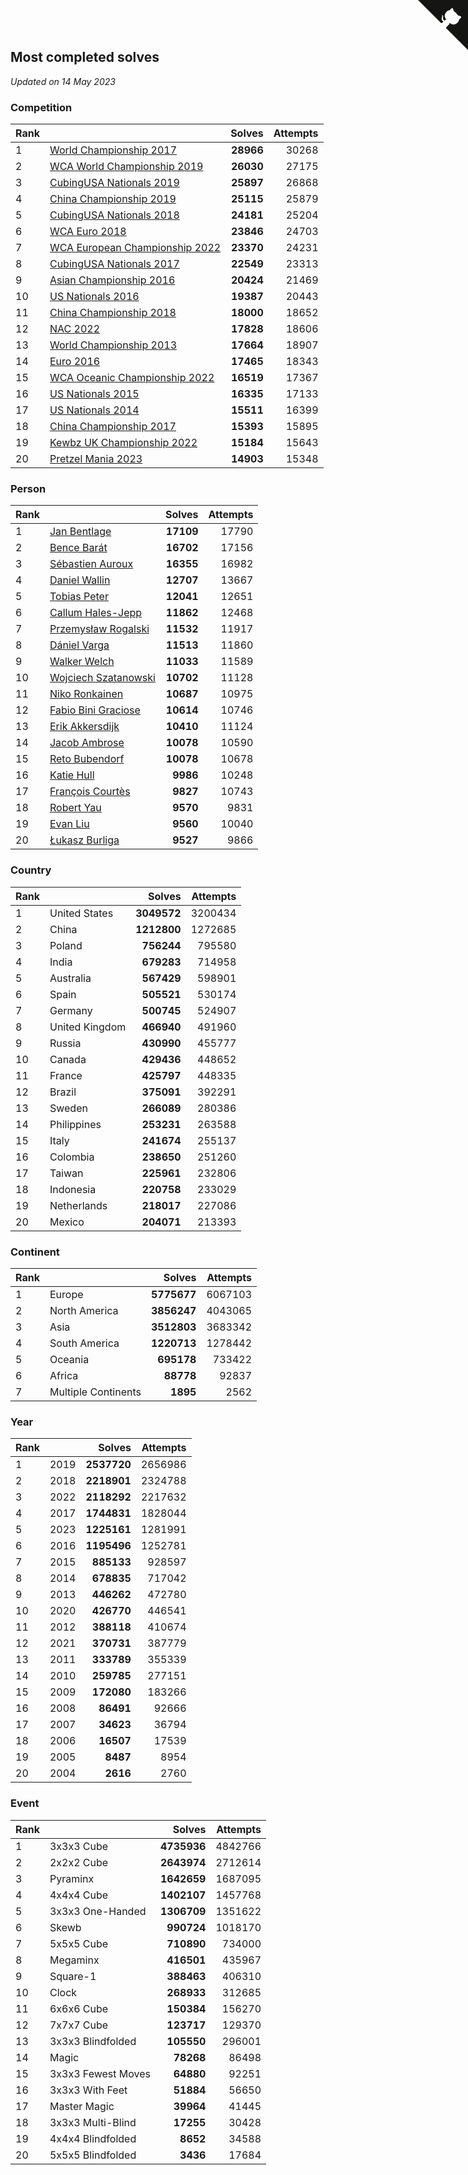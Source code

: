 ## Most completed solves

*Updated on 14 May 2023*


### Competition

| Rank |  | Solves | Attempts |
| :--- | :--- | ---: | ---: |
| 1 | [World Championship 2017](https://www.worldcubeassociation.org/competitions/WC2017) | **28966** | 30268 |
| 2 | [WCA World Championship 2019](https://www.worldcubeassociation.org/competitions/WC2019) | **26030** | 27175 |
| 3 | [CubingUSA Nationals 2019](https://www.worldcubeassociation.org/competitions/CubingUSANationals2019) | **25897** | 26868 |
| 4 | [China Championship 2019](https://www.worldcubeassociation.org/competitions/ChinaChampionship2019) | **25115** | 25879 |
| 5 | [CubingUSA Nationals 2018](https://www.worldcubeassociation.org/competitions/CubingUSANationals2018) | **24181** | 25204 |
| 6 | [WCA Euro 2018](https://www.worldcubeassociation.org/competitions/Euro2018) | **23846** | 24703 |
| 7 | [WCA European Championship 2022](https://www.worldcubeassociation.org/competitions/Euro2022) | **23370** | 24231 |
| 8 | [CubingUSA Nationals 2017](https://www.worldcubeassociation.org/competitions/CubingUSANationals2017) | **22549** | 23313 |
| 9 | [Asian Championship 2016](https://www.worldcubeassociation.org/competitions/AsianChampionship2016) | **20424** | 21469 |
| 10 | [US Nationals 2016](https://www.worldcubeassociation.org/competitions/USNationals2016) | **19387** | 20443 |
| 11 | [China Championship 2018](https://www.worldcubeassociation.org/competitions/ChinaChampionship2018) | **18000** | 18652 |
| 12 | [NAC 2022](https://www.worldcubeassociation.org/competitions/NAC2022) | **17828** | 18606 |
| 13 | [World Championship 2013](https://www.worldcubeassociation.org/competitions/WC2013) | **17664** | 18907 |
| 14 | [Euro 2016](https://www.worldcubeassociation.org/competitions/Euro2016) | **17465** | 18343 |
| 15 | [WCA Oceanic Championship 2022](https://www.worldcubeassociation.org/competitions/OC2022) | **16519** | 17367 |
| 16 | [US Nationals 2015](https://www.worldcubeassociation.org/competitions/USNationals2015) | **16335** | 17133 |
| 17 | [US Nationals 2014](https://www.worldcubeassociation.org/competitions/USNationals2014) | **15511** | 16399 |
| 18 | [China Championship 2017](https://www.worldcubeassociation.org/competitions/ChinaChampionship2017) | **15393** | 15895 |
| 19 | [Kewbz UK Championship 2022](https://www.worldcubeassociation.org/competitions/KewbzUKChampionship2022) | **15184** | 15643 |
| 20 | [Pretzel Mania 2023](https://www.worldcubeassociation.org/competitions/PretzelMania2023) | **14903** | 15348 |

### Person

| Rank |  | Solves | Attempts |
| :--- | :--- | ---: | ---: |
| 1 | [Jan Bentlage](https://www.worldcubeassociation.org/persons/2010BENT01) | **17109** | 17790 |
| 2 | [Bence Barát](https://www.worldcubeassociation.org/persons/2008BARA01) | **16702** | 17156 |
| 3 | [Sébastien Auroux](https://www.worldcubeassociation.org/persons/2008AURO01) | **16355** | 16982 |
| 4 | [Daniel Wallin](https://www.worldcubeassociation.org/persons/2013WALL03) | **12707** | 13667 |
| 5 | [Tobias Peter](https://www.worldcubeassociation.org/persons/2014PETE03) | **12041** | 12651 |
| 6 | [Callum Hales-Jepp](https://www.worldcubeassociation.org/persons/2012HALE01) | **11862** | 12468 |
| 7 | [Przemysław Rogalski](https://www.worldcubeassociation.org/persons/2013ROGA02) | **11532** | 11917 |
| 8 | [Dániel Varga](https://www.worldcubeassociation.org/persons/2008VARG01) | **11513** | 11860 |
| 9 | [Walker Welch](https://www.worldcubeassociation.org/persons/2011WELC01) | **11033** | 11589 |
| 10 | [Wojciech Szatanowski](https://www.worldcubeassociation.org/persons/2011SZAT01) | **10702** | 11128 |
| 11 | [Niko Ronkainen](https://www.worldcubeassociation.org/persons/2010RONK01) | **10687** | 10975 |
| 12 | [Fabio Bini Graciose](https://www.worldcubeassociation.org/persons/2010GRAC02) | **10614** | 10746 |
| 13 | [Erik Akkersdijk](https://www.worldcubeassociation.org/persons/2005AKKE01) | **10410** | 11124 |
| 14 | [Jacob Ambrose](https://www.worldcubeassociation.org/persons/2010AMBR01) | **10078** | 10590 |
| 15 | [Reto Bubendorf](https://www.worldcubeassociation.org/persons/2012BUBE01) | **10078** | 10678 |
| 16 | [Katie Hull](https://www.worldcubeassociation.org/persons/2010HULL01) | **9986** | 10248 |
| 17 | [François Courtès](https://www.worldcubeassociation.org/persons/2008COUR01) | **9827** | 10743 |
| 18 | [Robert Yau](https://www.worldcubeassociation.org/persons/2009YAUR01) | **9570** | 9831 |
| 19 | [Evan Liu](https://www.worldcubeassociation.org/persons/2009LIUE01) | **9560** | 10040 |
| 20 | [Łukasz Burliga](https://www.worldcubeassociation.org/persons/2013BURL01) | **9527** | 9866 |

### Country

| Rank |  | Solves | Attempts |
| :--- | :--- | ---: | ---: |
| 1 | United States | **3049572** | 3200434 |
| 2 | China | **1212800** | 1272685 |
| 3 | Poland | **756244** | 795580 |
| 4 | India | **679283** | 714958 |
| 5 | Australia | **567429** | 598901 |
| 6 | Spain | **505521** | 530174 |
| 7 | Germany | **500745** | 524907 |
| 8 | United Kingdom | **466940** | 491960 |
| 9 | Russia | **430990** | 455777 |
| 10 | Canada | **429436** | 448652 |
| 11 | France | **425797** | 448335 |
| 12 | Brazil | **375091** | 392291 |
| 13 | Sweden | **266089** | 280386 |
| 14 | Philippines | **253231** | 263588 |
| 15 | Italy | **241674** | 255137 |
| 16 | Colombia | **238650** | 251260 |
| 17 | Taiwan | **225961** | 232806 |
| 18 | Indonesia | **220758** | 233029 |
| 19 | Netherlands | **218017** | 227086 |
| 20 | Mexico | **204071** | 213393 |

### Continent

| Rank |  | Solves | Attempts |
| :--- | :--- | ---: | ---: |
| 1 | Europe | **5775677** | 6067103 |
| 2 | North America | **3856247** | 4043065 |
| 3 | Asia | **3512803** | 3683342 |
| 4 | South America | **1220713** | 1278442 |
| 5 | Oceania | **695178** | 733422 |
| 6 | Africa | **88778** | 92837 |
| 7 | Multiple Continents | **1895** | 2562 |

### Year

| Rank |  | Solves | Attempts |
| :--- | :--- | ---: | ---: |
| 1 | 2019 | **2537720** | 2656986 |
| 2 | 2018 | **2218901** | 2324788 |
| 3 | 2022 | **2118292** | 2217632 |
| 4 | 2017 | **1744831** | 1828044 |
| 5 | 2023 | **1225161** | 1281991 |
| 6 | 2016 | **1195496** | 1252781 |
| 7 | 2015 | **885133** | 928597 |
| 8 | 2014 | **678835** | 717042 |
| 9 | 2013 | **446262** | 472780 |
| 10 | 2020 | **426770** | 446541 |
| 11 | 2012 | **388118** | 410674 |
| 12 | 2021 | **370731** | 387779 |
| 13 | 2011 | **333789** | 355339 |
| 14 | 2010 | **259785** | 277151 |
| 15 | 2009 | **172080** | 183266 |
| 16 | 2008 | **86491** | 92666 |
| 17 | 2007 | **34623** | 36794 |
| 18 | 2006 | **16507** | 17539 |
| 19 | 2005 | **8487** | 8954 |
| 20 | 2004 | **2616** | 2760 |

### Event

| Rank |  | Solves | Attempts |
| :--- | :--- | ---: | ---: |
| 1 | 3x3x3 Cube | **4735936** | 4842766 |
| 2 | 2x2x2 Cube | **2643974** | 2712614 |
| 3 | Pyraminx | **1642659** | 1687095 |
| 4 | 4x4x4 Cube | **1402107** | 1457768 |
| 5 | 3x3x3 One-Handed | **1306709** | 1351622 |
| 6 | Skewb | **990724** | 1018170 |
| 7 | 5x5x5 Cube | **710890** | 734000 |
| 8 | Megaminx | **416501** | 435967 |
| 9 | Square-1 | **388463** | 406310 |
| 10 | Clock | **268933** | 312685 |
| 11 | 6x6x6 Cube | **150384** | 156270 |
| 12 | 7x7x7 Cube | **123717** | 129370 |
| 13 | 3x3x3 Blindfolded | **105550** | 296001 |
| 14 | Magic | **78268** | 86498 |
| 15 | 3x3x3 Fewest Moves | **64880** | 92251 |
| 16 | 3x3x3 With Feet | **51884** | 56650 |
| 17 | Master Magic | **39964** | 41445 |
| 18 | 3x3x3 Multi-Blind | **17255** | 30428 |
| 19 | 4x4x4 Blindfolded | **8652** | 34588 |
| 20 | 5x5x5 Blindfolded | **3436** | 17684 |


<a href="https://github.com/JustinTimeCuber/wca_statistics" class="github-corner" aria-label="View source on Github"><svg width="80" height="80" viewBox="0 0 250 250" style="fill:#151513; color:#fff; position: absolute; top: 0; border: 0; right: 0;" aria-hidden="true"><path d="M0,0 L115,115 L130,115 L142,142 L250,250 L250,0 Z"></path><path d="M128.3,109.0 C113.8,99.7 119.0,89.6 119.0,89.6 C122.0,82.7 120.5,78.6 120.5,78.6 C119.2,72.0 123.4,76.3 123.4,76.3 C127.3,80.9 125.5,87.3 125.5,87.3 C122.9,97.6 130.6,101.9 134.4,103.2" fill="currentColor" style="transform-origin: 130px 106px;" class="octo-arm"></path><path d="M115.0,115.0 C114.9,115.1 118.7,116.5 119.8,115.4 L133.7,101.6 C136.9,99.2 139.9,98.4 142.2,98.6 C133.8,88.0 127.5,74.4 143.8,58.0 C148.5,53.4 154.0,51.2 159.7,51.0 C160.3,49.4 163.2,43.6 171.4,40.1 C171.4,40.1 176.1,42.5 178.8,56.2 C183.1,58.6 187.2,61.8 190.9,65.4 C194.5,69.0 197.7,73.2 200.1,77.6 C213.8,80.2 216.3,84.9 216.3,84.9 C212.7,93.1 206.9,96.0 205.4,96.6 C205.1,102.4 203.0,107.8 198.3,112.5 C181.9,128.9 168.3,122.5 157.7,114.1 C157.9,116.9 156.7,120.9 152.7,124.9 L141.0,136.5 C139.8,137.7 141.6,141.9 141.8,141.8 Z" fill="currentColor" class="octo-body"></path></svg></a><style>.github-corner:hover .octo-arm{animation:octocat-wave 560ms ease-in-out}@keyframes octocat-wave{0%,100%{transform:rotate(0)}20%,60%{transform:rotate(-25deg)}40%,80%{transform:rotate(10deg)}}@media (max-width:500px){.github-corner:hover .octo-arm{animation:none}.github-corner .octo-arm{animation:octocat-wave 560ms ease-in-out}}</style>
